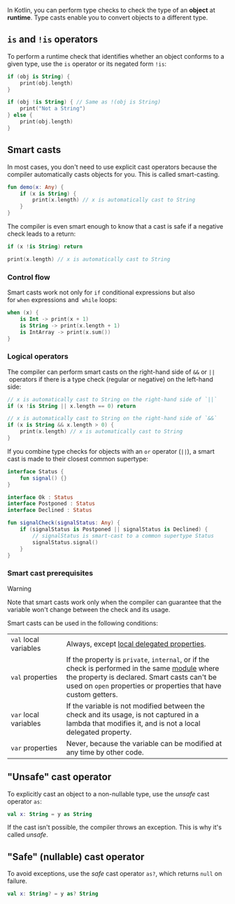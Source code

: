 In Kotlin, you can perform type checks to check the type of an **object** at **runtime**. Type casts enable you to convert objects to a different type.

## `is` and `!is` operators
To perform a runtime check that identifies whether an object conforms to a given type, use the `is` operator or its negated form `!is`:

```kt
if (obj is String) {
    print(obj.length)
}

if (obj !is String) { // Same as !(obj is String)
    print("Not a String")
} else {
    print(obj.length)
}
```

## Smart casts
In most cases, you don't need to use explicit cast operators because the compiler automatically casts objects for you. This is called smart-casting.
```kt
fun demo(x: Any) {
    if (x is String) {
        print(x.length) // x is automatically cast to String
    }
}
```

The compiler is even smart enough to know that a cast is safe if a negative check leads to a return:

```kt
if (x !is String) return

print(x.length) // x is automatically cast to String
```

### Control flow
Smart casts work not only for `if` conditional expressions but also for `when` expressions and  `while` loops:
```kt
when (x) {
    is Int -> print(x + 1)
    is String -> print(x.length + 1)
    is IntArray -> print(x.sum())
}
```

### Logical operators
The compiler can perform smart casts on the right-hand side of `&&` or `||` operators if there is a type check (regular or negative) on the left-hand side:

```kotlin
// x is automatically cast to String on the right-hand side of `||`
if (x !is String || x.length == 0) return

// x is automatically cast to String on the right-hand side of `&&`
if (x is String && x.length > 0) {
    print(x.length) // x is automatically cast to String
}
```

If you combine type checks for objects with an `or` operator (`||`), a smart cast is made to their closest common supertype:

```kotlin
interface Status {
    fun signal() {}
}

interface Ok : Status
interface Postponed : Status
interface Declined : Status

fun signalCheck(signalStatus: Any) {
    if (signalStatus is Postponed || signalStatus is Declined) {
        // signalStatus is smart-cast to a common supertype Status
        signalStatus.signal()
    }
}
```

### Smart cast prerequisites
> [!warning]
> Note that smart casts work only when the compiler can guarantee that the variable won't change between the check and its usage.

Smart casts can be used in the following conditions:

|                       |                                                                                                                                                                                                                                                                                   |
| --------------------- | --------------------------------------------------------------------------------------------------------------------------------------------------------------------------------------------------------------------------------------------------------------------------------- |
| `val` local variables | Always, except [local delegated properties](https://kotlinlang.org/docs/delegated-properties.html).                                                                                                                                                                               |
| `val` properties      | If the property is `private`, `internal`, or if the check is performed in the same [module](https://kotlinlang.org/docs/visibility-modifiers.html#modules) where the property is declared. Smart casts can't be used on `open` properties or properties that have custom getters. |
| `var` local variables | If the variable is not modified between the check and its usage, is not captured in a lambda that modifies it, and is not a local delegated property.                                                                                                                             |
| `var` properties      | Never, because the variable can be modified at any time by other code.                                                                                                                                                                                                            |


## "Unsafe" cast operator
To explicitly cast an object to a non-nullable type, use the _unsafe_ cast operator `as`:
```kotlin
val x: String = y as String
```
If the cast isn't possible, the compiler throws an exception. This is why it's called _unsafe_.

## "Safe" (nullable) cast operator
To avoid exceptions, use the _safe_ cast operator `as?`, which returns `null` on failure.
```kotlin
val x: String? = y as? String
```